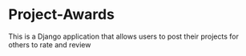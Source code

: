 # Project-Awards
This is a Django application that allows users to post their projects for others to rate and review
